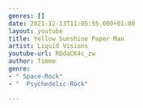 ```yaml
---
genres: []
date: 2021-12-13T11:05:55.000+01:00
layout: youtube
title: Yellow Sunshine Paper Man
artist: Liquid Visions
youtube-url: RDdaCK4c_zw
author: Timmo
genre:
- " Space-Rock"
- "  Psychedelic-Rock"

---
```

